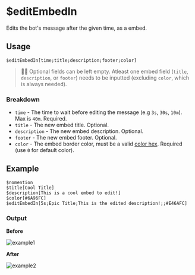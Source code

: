 # $editEmbedIn
Edits the bot's message after the given time, as a embed.

## Usage
```
$editEmbedIn[time;title;description;footer;color]
```
> 🧙‍♂️ Optional fields can be left empty. Atleast one embed field (`title`, `description`, or `footer`) needs to be inputted (excluding `color`, which is always needed).

### Breakdown
- `time` - The time to wait before editing the message (e.g `3s`, `30s`, `10m`). Max is `40m`. Required.
- `title` - The new embed title. Optional.
- `description` - The new embed description. Optional.
- `footer` - The new embed footer. Optional.
- `color` - The embed border color, must be a valid [color hex](https://htmlcolorcodes.com/color-picker). Required (use `0` for default color).

## Example
```
$nomention
$title[Cool Title]
$description[This is a cool embed to edit!]
$color[#6A96FC]
$editEmbedIn[5s;Epic Title;This is the edited description!;;#E46AFC]
```

### Output
**Before**

![example1](https://user-images.githubusercontent.com/69215413/123012695-bdeb5500-d390-11eb-82a0-5e4fdb4b337e.png)

**After**

![example2](https://user-images.githubusercontent.com/69215413/123012680-b7f57400-d390-11eb-866c-6f0aa0fdf9f7.png)
